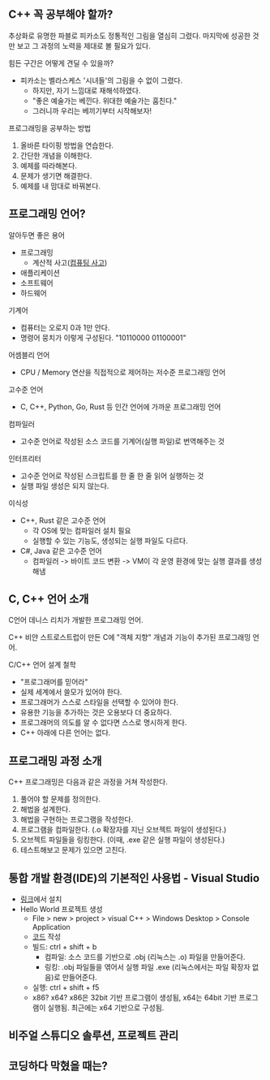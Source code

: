 ## C++ 꼭 공부해야 할까?

추상화로 유명한 파블로 피카소도 정통적인 그림을 열심히 그렸다. 마지막에 성공한 것만 보고 그 과정의 노력을 제대로 볼 필요가 있다.

힘든 구간은 어떻게 견딜 수 있을까?
* 피카소는 벨라스케스 '시녀들'의 그림을 수 없이 그렸다.
	* 하지만, 자기 느낌대로 재해석하였다.
	* "좋은 예술가는 베낀다. 위대한 예술가는 훔친다."
	* 그러니까 우리는 베끼기부터 시작해보자!

프로그래밍을 공부하는 방법
1. 올바른 타이핑 방법을 연습한다.
2. 간단한 개념을 이해한다.
3. 예제를 따라해본다.
4. 문제가 생기면 해결한다.
5. 예제를 내 맘대로 바꿔본다.
## 프로그래밍 언어?

알아두면 좋은 용어
* 프로그래밍
	* 계산적 사고([컴퓨팅 사고](https://www.youtube.com/watch?v=qeOexlwvM2k))
* 애플리케이션
* 소프트웨어
* 하드웨어

기계어 
* 컴퓨터는 오로지 0과 1만 안다. 
* 명령어 뭉치가 이렇게 구성된다. "10110000 01100001"

어셈블리 언어
* CPU / Memory 연산을 직접적으로 제어하는 저수준 프로그래밍 언어

고수준 언어
* C, C++, Python, Go, Rust 등 인간 언어에 가까운 프로그래밍 언어

컴파일러
* 고수준 언어로 작성된 소스 코드를 기계어(실행 파일)로 번역해주는 것

인터프리터
* 고수준 언어로 작성된 스크립트를 한 줄 한 줄 읽어 실행하는 것
* 실행 파일 생성은 되지 않는다.

이식성
* C++, Rust 같은 고수준 언어
	* 각 OS에 맞는 컴파일러 설치 필요
	* 실행할 수 있는 기능도, 생성되는 실행 파일도 다르다.
* C#, Java 같은 고수준 언어
	* 컴파일러 -> 바이트 코드 변환 -> VM이 각 운영 환경에 맞는 실행 결과를 생성해냄
## C, C++ 언어 소개

C언어
데니스 리치가 개발한 프로그래밍 언어. 

C++
비얀 스트로스트럽이 만든 C에 "객체 지향" 개념과 기능이 추가된 프로그래밍 언어.

C/C++ 언어 설계 철학 
* "프로그래머를 믿어라"
* 실제 세계에서 쓸모가 있어야 한다.
* 프로그래머가 스스로 스타일을 선택할 수 있어야 한다.
* 유용한 기능을 추가하는 것은 오용보다 더 중요하다.
* 프로그래머의 의도를 알 수 없다면 스스로 명시하게 한다.
* C++ 아래에 다른 언어는 없다.
## 프로그래밍 과정 소개

C++ 프로그래밍은 다음과 같은 과정을 거쳐 작성한다.
1. 풀어야 할 문제를 정의한다.
2. 해법을 설계한다.
3. 해법을 구현하는 프로그램을 작성한다.
4. 프로그램을 컴파일한다. (.o 확장자를 지닌 오브젝트 파일이 생성된다.)
5. 오브젝트 파일들을 링킹한다. (이때, .exe 같은 실행 파일이 생성된다.)
6. 테스트해보고 문제가 있으면 고친다.

## 통합 개발 환경(IDE)의 기본적인 사용법 - Visual Studio

* [링크](https://visualstudio.microsoft.com/ko/)에서 설치
* Hello World 프로젝트 생성
	* File > new > project > visual C++ > Windows Desktop > Console Application
	* [코드](https://github.com/zzanghyunmoo/studies/commit/fac67eec9fdda37a25f460ba1192ad8b7adab855) 작성
	* 빌드: ctrl + shift + b 
		* 컴파일: 소스 코드를 기반으로 .obj (리눅스는 .o) 파일을 만들어준다.
		* 링킹: .obj 파일들을 엮어서 실행 파일 .exe (리눅스에서는 파일 확장자 없음)로 만들어준다.
	* 실행: ctrl + shift + f5
	* x86? x64? x86은 32bit 기반 프로그램이 생성됨, x64는 64bit 기반 프로그램이 실행됨. 최근에는 x64 기반으로 구성됨.

## 비주얼 스튜디오 솔루션, 프로젝트 관리

## 코딩하다 막혔을 때는?



